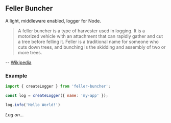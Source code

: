 ## Feller Buncher

A light, middleware enabled, logger for Node.

> A feller buncher is a type of harvester used in logging. It is a motorized vehicle with an attachment that can rapidly gather and cut a tree before felling it. Feller is a traditional name for someone who cuts down trees, and bunching is the skidding and assembly of two or more trees.

-- [Wikipedia](https://en.wikipedia.org/wiki/Feller_buncher)

### Example

```js
import { createLogger } from 'feller-buncher';

const log = createLogger({ name: 'my-app' });

log.info('Hello World!')
```

_Log on..._
